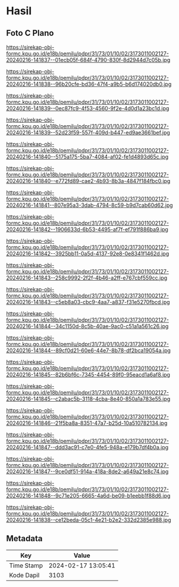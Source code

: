 # Hasil

## Foto C Plano

https://sirekap-obj-formc.kpu.go.id/e18b/pemilu/pdpr/31/73/01/10/02/3173011002127-20240216-141837--01ecb05f-684f-4790-830f-8d2944d7c05b.jpg

https://sirekap-obj-formc.kpu.go.id/e18b/pemilu/pdpr/31/73/01/10/02/3173011002127-20240216-141838--96b20cfe-bd36-47f4-a9b5-b6d174020db0.jpg

https://sirekap-obj-formc.kpu.go.id/e18b/pemilu/pdpr/31/73/01/10/02/3173011002127-20240216-141839--0ec87fc9-4f53-4560-9f2e-4d0d1a23bc1d.jpg

https://sirekap-obj-formc.kpu.go.id/e18b/pemilu/pdpr/31/73/01/10/02/3173011002127-20240216-141839--52d23f59-557f-409d-b447-ed9ae3661bef.jpg

https://sirekap-obj-formc.kpu.go.id/e18b/pemilu/pdpr/31/73/01/10/02/3173011002127-20240216-141840--5175a175-5ba7-4084-af02-fe1d4893d65c.jpg

https://sirekap-obj-formc.kpu.go.id/e18b/pemilu/pdpr/31/73/01/10/02/3173011002127-20240216-141840--e772fd89-cae2-4b93-8b3a-4847f184fbc0.jpg

https://sirekap-obj-formc.kpu.go.id/e18b/pemilu/pdpr/31/73/01/10/02/3173011002127-20240216-141841--807e95a3-3dab-4794-8c59-b9d7cab60d62.jpg

https://sirekap-obj-formc.kpu.go.id/e18b/pemilu/pdpr/31/73/01/10/02/3173011002127-20240216-141842--1906633d-6b53-4495-af7f-ef791f886ba9.jpg

https://sirekap-obj-formc.kpu.go.id/e18b/pemilu/pdpr/31/73/01/10/02/3173011002127-20240216-141842--3925bb11-0a5d-4137-92e8-0e8341f1462d.jpg

https://sirekap-obj-formc.kpu.go.id/e18b/pemilu/pdpr/31/73/01/10/02/3173011002127-20240216-141843--258c9992-2f2f-4b46-a2ff-e767cbf559cc.jpg

https://sirekap-obj-formc.kpu.go.id/e18b/pemilu/pdpr/31/73/01/10/02/3173011002127-20240216-141843--c5eb8a03-cbc9-4aa7-a837-f31e5270fbcd.jpg

https://sirekap-obj-formc.kpu.go.id/e18b/pemilu/pdpr/31/73/01/10/02/3173011002127-20240216-141844--34c1150d-8c5b-40ae-9ac0-c51a1a561c26.jpg

https://sirekap-obj-formc.kpu.go.id/e18b/pemilu/pdpr/31/73/01/10/02/3173011002127-20240216-141844--89cf0d21-60e6-44e7-8b78-df2bca19054a.jpg

https://sirekap-obj-formc.kpu.go.id/e18b/pemilu/pdpr/31/73/01/10/02/3173011002127-20240216-141845--82b6bf6c-7345-4454-89f0-95eacd1a6af8.jpg

https://sirekap-obj-formc.kpu.go.id/e18b/pemilu/pdpr/31/73/01/10/02/3173011002127-20240216-141845--c2abac5b-3118-4cba-8e40-850a1a783e55.jpg

https://sirekap-obj-formc.kpu.go.id/e18b/pemilu/pdpr/31/73/01/10/02/3173011002127-20240216-141846--21f5ba8a-8351-47a7-b25d-10a510782134.jpg

https://sirekap-obj-formc.kpu.go.id/e18b/pemilu/pdpr/31/73/01/10/02/3173011002127-20240216-141847--ddd3ac91-c7e0-4fe5-948a-e179b7df4b0a.jpg

https://sirekap-obj-formc.kpu.go.id/e18b/pemilu/pdpr/31/73/01/10/02/3173011002127-20240216-141847--9ce0df51-914a-418a-8de2-a649a21e8c74.jpg

https://sirekap-obj-formc.kpu.go.id/e18b/pemilu/pdpr/31/73/01/10/02/3173011002127-20240216-141848--9c71e205-6665-4a6d-be09-b1eebb1f88d6.jpg

https://sirekap-obj-formc.kpu.go.id/e18b/pemilu/pdpr/31/73/01/10/02/3173011002127-20240216-141838--ce12beda-05c1-4e21-b2e2-332d2385e988.jpg


## Metadata

| Key        | Value               |
| ---------- | ------------------- |
| Time Stamp | 2024-02-17 13:05:41 |
| Kode Dapil | 3103                |



